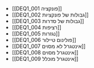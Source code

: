 - [[DEQ1_001 פונקציה]]
- [[DEQ1_002 גבולות של פונקציות]]
- [[DEQ1_003 גבולות של סדרות]]
- [[DEQ1_004 רציפות]]
- [[DEQ1_005 נגזרות]]
- [[DEQ1_006 פולינום טיילור]]
- [[DEQ1_007 אינטגרל לא מסוים]]
- [[DEQ1_008 אינטגרל מסוים]]
- [[DEQ1_009 אינטגרל מוכלל]]